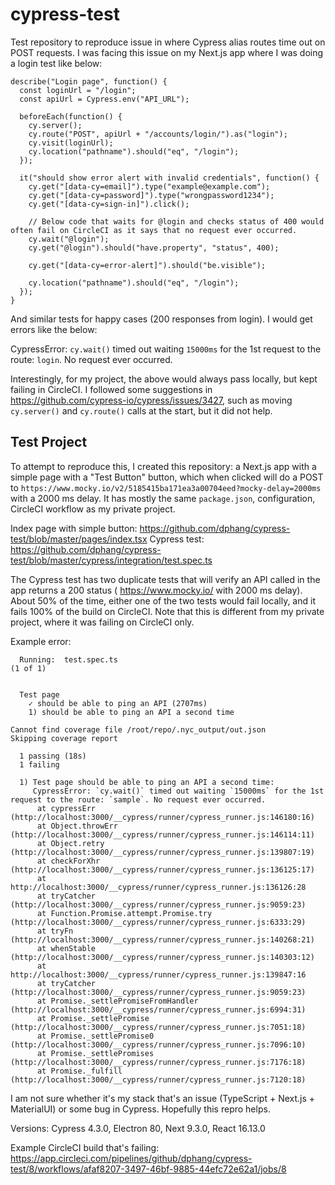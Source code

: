 # cypress-test

Test repository to reproduce issue in where Cypress alias routes time out on POST requests. I was facing this issue on my Next.js app where I was doing a login test like below:

```
describe("Login page", function() {
  const loginUrl = "/login";
  const apiUrl = Cypress.env("API_URL");

  beforeEach(function() {
    cy.server();
    cy.route("POST", apiUrl + "/accounts/login/").as("login");
    cy.visit(loginUrl);
    cy.location("pathname").should("eq", "/login");
  });

  it("should show error alert with invalid credentials", function() {
    cy.get("[data-cy=email]").type("example@example.com");
    cy.get("[data-cy=password]").type("wrongpassword1234");
    cy.get("[data-cy=sign-in]").click();
    
    // Below code that waits for @login and checks status of 400 would often fail on CircleCI as it says that no request ever occurred.
    cy.wait("@login");
    cy.get("@login").should("have.property", "status", 400);

    cy.get("[data-cy=error-alert]").should("be.visible");

    cy.location("pathname").should("eq", "/login");
  });
}
```

And similar tests for happy cases (200 responses from login). I would get errors like the below:

CypressError: `cy.wait()` timed out waiting `15000ms` for the 1st request to the route: `login`. No request ever occurred.

Interestingly, for my project, the above would always pass locally, but kept failing in CircleCI. I followed some suggestions in https://github.com/cypress-io/cypress/issues/3427, such as moving `cy.server()` and `cy.route()` calls at the start, but it did not help.

## Test Project

To attempt to reproduce this, I created this repository: a Next.js app with a simple page with a "Test Button" button, which when clicked will do a POST to `https://www.mocky.io/v2/5185415ba171ea3a00704eed?mocky-delay=2000ms` with a 2000 ms delay. It has mostly the same `package.json`, configuration, CircleCI workflow as my private project.

Index page with simple button: https://github.com/dphang/cypress-test/blob/master/pages/index.tsx
Cypress test: https://github.com/dphang/cypress-test/blob/master/cypress/integration/test.spec.ts

The Cypress test has two duplicate tests that will verify an API called in the app returns a 200 status ( https://www.mocky.io/ with 2000 ms delay). About 50% of the time, either one of the two tests would fail locally, and it fails 100% of the build on CircleCI. Note that this is different from my private project, where it was failing on CircleCI only.

Example error:

```
  Running:  test.spec.ts                                                                    (1 of 1)


  Test page
    ✓ should be able to ping an API (2707ms)
    1) should be able to ping an API a second time

Cannot find coverage file /root/repo/.nyc_output/out.json
Skipping coverage report

  1 passing (18s)
  1 failing

  1) Test page should be able to ping an API a second time:
     CypressError: `cy.wait()` timed out waiting `15000ms` for the 1st request to the route: `sample`. No request ever occurred.
      at cypressErr (http://localhost:3000/__cypress/runner/cypress_runner.js:146180:16)
      at Object.throwErr (http://localhost:3000/__cypress/runner/cypress_runner.js:146114:11)
      at Object.retry (http://localhost:3000/__cypress/runner/cypress_runner.js:139807:19)
      at checkForXhr (http://localhost:3000/__cypress/runner/cypress_runner.js:136125:17)
      at http://localhost:3000/__cypress/runner/cypress_runner.js:136126:28
      at tryCatcher (http://localhost:3000/__cypress/runner/cypress_runner.js:9059:23)
      at Function.Promise.attempt.Promise.try (http://localhost:3000/__cypress/runner/cypress_runner.js:6333:29)
      at tryFn (http://localhost:3000/__cypress/runner/cypress_runner.js:140268:21)
      at whenStable (http://localhost:3000/__cypress/runner/cypress_runner.js:140303:12)
      at http://localhost:3000/__cypress/runner/cypress_runner.js:139847:16
      at tryCatcher (http://localhost:3000/__cypress/runner/cypress_runner.js:9059:23)
      at Promise._settlePromiseFromHandler (http://localhost:3000/__cypress/runner/cypress_runner.js:6994:31)
      at Promise._settlePromise (http://localhost:3000/__cypress/runner/cypress_runner.js:7051:18)
      at Promise._settlePromise0 (http://localhost:3000/__cypress/runner/cypress_runner.js:7096:10)
      at Promise._settlePromises (http://localhost:3000/__cypress/runner/cypress_runner.js:7176:18)
      at Promise._fulfill (http://localhost:3000/__cypress/runner/cypress_runner.js:7120:18)

```

I am not sure whether it's my stack that's an issue (TypeScript + Next.js + MaterialUI) or some bug in Cypress. Hopefully this repro helps.

Versions: Cypress 4.3.0, Electron 80, Next 9.3.0, React 16.13.0

Example CircleCI build that's failing: https://app.circleci.com/pipelines/github/dphang/cypress-test/8/workflows/afaf8207-3497-46bf-9885-44efc72e62a1/jobs/8
